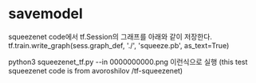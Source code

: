 # savemodel

squeezenet code에서 tf.Session의 그래프를 아래와 같이 저장한다.
tf.train.write_graph(sess.graph_def, './', 'squeeze.pb', as_text=True)

python3 squeezenet_tf.py --in 0000000000.png 이런식으로 실행
(this test squeezenet code is from  avoroshilov /tf-squeezenet)
